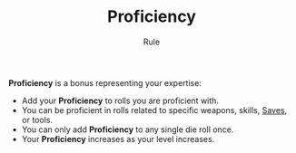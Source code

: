 <header>

# Proficiency

<p class="subheading">Rule</p>

</header>

**Proficiency** is a bonus representing your expertise:

 * Add your **Proficiency** to rolls you are proficient with.
 * You can be proficient in rolls related to specific weapons, skills, [Saves](pages/rules/rolling/saves.md), or tools.
 * You can only add **Proficiency** to any single die roll once.
 * Your **Proficiency** increases as your level increases.
